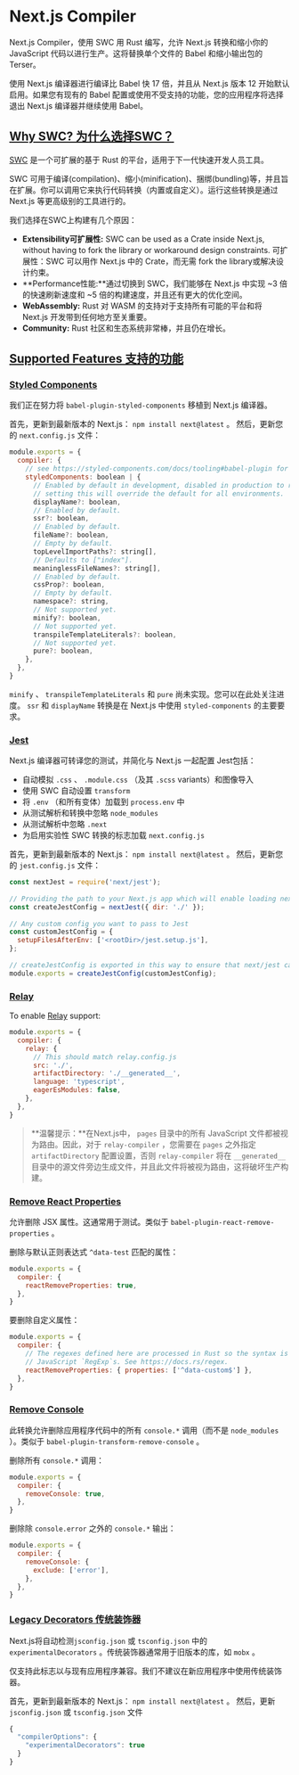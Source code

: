 # Next.js Compiler

Next.js Compiler，使用 SWC 用 Rust 编写，允许 Next.js 转换和缩小你的 JavaScript 代码以进行生产。这将替换单个文件的 Babel 和缩小输出包的 Terser。

使用 Next.js 编译器进行编译比 Babel 快 17 倍，并且从 Next.js 版本 12 开始默认启用。如果您有现有的 Babel 配置或使用不受支持的功能，您的应用程序将选择退出 Next.js 编译器并继续使用 Babel。

## [Why SWC? 为什么选择SWC？](https://nextjs.org/docs/architecture/nextjs-compiler#why-swc)

[SWC](http://swc.rs/) 是一个可扩展的基于 Rust 的平台，适用于下一代快速开发人员工具。

SWC 可用于编译(compilation)、缩小(minification)、捆绑(bundling)等，并且旨在扩展。你可以调用它来执行代码转换（内置或自定义）。运行这些转换是通过 Next.js 等更高级别的工具进行的。

我们选择在SWC上构建有几个原因：

- **Extensibility可扩展性:** SWC can be used as a Crate inside Next.js, without having to fork the library or workaround design constraints.
  可扩展性：SWC 可以用作 Next.js 中的 Crate，而无需 fork the library或解决设计约束。
- **Performance性能:**通过切换到 SWC，我们能够在 Next.js 中实现 ~3 倍的快速刷新速度和 ~5 倍的构建速度，并且还有更大的优化空间。
- **WebAssembly:** Rust 对 WASM 的支持对于支持所有可能的平台和将 Next.js 开发带到任何地方至关重要。
- **Community:** Rust 社区和生态系统非常棒，并且仍在增长。

## [Supported Features 支持的功能](https://nextjs.org/docs/architecture/nextjs-compiler#supported-features)

### [Styled Components](https://nextjs.org/docs/architecture/nextjs-compiler#styled-components)

我们正在努力将 `babel-plugin-styled-components` 移植到 Next.js 编译器。

首先，更新到最新版本的 Next.js： `npm install next@latest` 。 然后，更新您的 `next.config.js` 文件：

```js
module.exports = {
  compiler: {
    // see https://styled-components.com/docs/tooling#babel-plugin for more info on the options.
    styledComponents: boolean | {
      // Enabled by default in development, disabled in production to reduce file size,
      // setting this will override the default for all environments.
      displayName?: boolean,
      // Enabled by default.
      ssr?: boolean,
      // Enabled by default.
      fileName?: boolean,
      // Empty by default.
      topLevelImportPaths?: string[],
      // Defaults to ["index"].
      meaninglessFileNames?: string[],
      // Enabled by default.
      cssProp?: boolean,
      // Empty by default.
      namespace?: string,
      // Not supported yet.
      minify?: boolean,
      // Not supported yet.
      transpileTemplateLiterals?: boolean,
      // Not supported yet.
      pure?: boolean,
    },
  },
}
```

`minify` 、 `transpileTemplateLiterals` 和 `pure` 尚未实现。您可以在此处关注进度。 `ssr` 和 `displayName` 转换是在 Next.js 中使用 `styled-components` 的主要要求。

### [Jest](https://nextjs.org/docs/architecture/nextjs-compiler#jest)

Next.js 编译器可转译您的测试，并简化与 Next.js 一起配置 Jest包括：

- 自动模拟 `.css` 、 `.module.css` （及其 `.scss` variants）和图像导入
- 使用 SWC 自动设置 `transform`
- 将 `.env` （和所有变体）加载到 `process.env` 中
- 从测试解析和转换中忽略 `node_modules`
- 从测试解析中忽略 `.next`
- 为启用实验性 SWC 转换的标志加载 `next.config.js`

首先，更新到最新版本的 Next.js： `npm install next@latest` 。 然后，更新您的 `jest.config.js` 文件：

```js
const nextJest = require('next/jest');
 
// Providing the path to your Next.js app which will enable loading next.config.js and .env files
const createJestConfig = nextJest({ dir: './' });
 
// Any custom config you want to pass to Jest
const customJestConfig = {
  setupFilesAfterEnv: ['<rootDir>/jest.setup.js'],
};
 
// createJestConfig is exported in this way to ensure that next/jest can load the Next.js configuration, which is async
module.exports = createJestConfig(customJestConfig);
```

### [Relay](https://nextjs.org/docs/architecture/nextjs-compiler#relay)

To enable [Relay](https://relay.dev/) support:

```js
module.exports = {
  compiler: {
    relay: {
      // This should match relay.config.js
      src: './',
      artifactDirectory: './__generated__',
      language: 'typescript',
      eagerEsModules: false,
    },
  },
}
```

> **温馨提示：**在Next.js中， `pages` 目录中的所有 JavaScript 文件都被视为路由。因此，对于 `relay-compiler` ，您需要在 `pages` 之外指定 `artifactDirectory` 配置设置，否则 `relay-compiler` 将在 `__generated__` 目录中的源文件旁边生成文件，并且此文件将被视为路由，这将破坏生产构建。

### [Remove React Properties](https://nextjs.org/docs/architecture/nextjs-compiler#remove-react-properties)

允许删除 JSX 属性。这通常用于测试。类似于 `babel-plugin-react-remove-properties` 。

删除与默认正则表达式 `^data-test` 匹配的属性：

```js
module.exports = {
  compiler: {
    reactRemoveProperties: true,
  },
}
```

要删除自定义属性：

```js
module.exports = {
  compiler: {
    // The regexes defined here are processed in Rust so the syntax is different from
    // JavaScript `RegExp`s. See https://docs.rs/regex.
    reactRemoveProperties: { properties: ['^data-custom$'] },
  },
}
```

### [Remove Console](https://nextjs.org/docs/architecture/nextjs-compiler#remove-console)

此转换允许删除应用程序代码中的所有 `console.*` 调用（而不是 `node_modules` ）。类似于 `babel-plugin-transform-remove-console` 。

删除所有 `console.*` 调用：

```js
module.exports = {
  compiler: {
    removeConsole: true,
  },
}
```

删除除 `console.error` 之外的 `console.*` 输出：

```js
module.exports = {
  compiler: {
    removeConsole: {
      exclude: ['error'],
    },
  },
}
```

### [Legacy Decorators 传统装饰器](https://nextjs.org/docs/architecture/nextjs-compiler#legacy-decorators)

Next.js将自动检测`jsconfig.json` 或 `tsconfig.json` 中的 `experimentalDecorators` 。传统装饰器通常用于旧版本的库，如 `mobx` 。

仅支持此标志以与现有应用程序兼容。我们不建议在新应用程序中使用传统装饰器。

首先，更新到最新版本的 Next.js： `npm install next@latest` 。 然后，更新 `jsconfig.json` 或 `tsconfig.json` 文件

```js
{
  "compilerOptions": {
    "experimentalDecorators": true
  }
}
```

